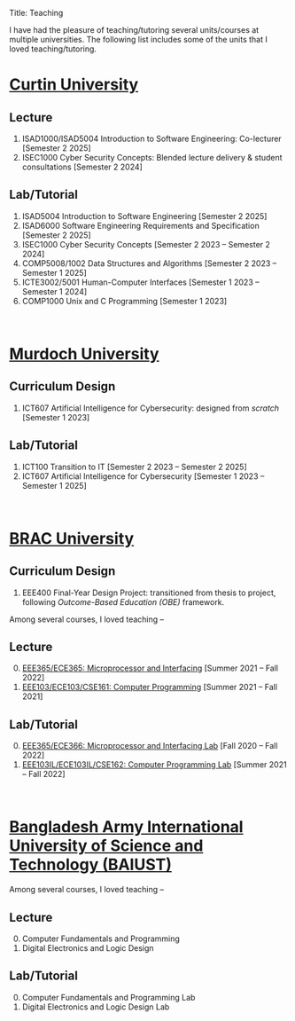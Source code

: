Title: Teaching

I have had the pleasure of teaching/tutoring several units/courses at multiple universities. The following list includes some of the units that I loved teaching/tutoring.

# [Curtin University](https://www.curtin.edu.au/)

## Lecture
1. ISAD1000/ISAD5004 Introduction to Software Engineering: Co-lecturer [Semester 2 2025]
1. ISEC1000 Cyber Security Concepts: Blended lecture delivery & student consultations [Semester 2 2024]

## Lab/Tutorial
1. ISAD5004 Introduction to Software Engineering [Semester 2 2025]
1. ISAD6000 Software Engineering Requirements and Specification [Semester 2 2025]
1. ISEC1000 Cyber Security Concepts [Semester 2 2023 &ndash; Semester 2 2024]
1. COMP5008/1002 Data Structures and Algorithms [Semester 2 2023 &ndash; Semester 1 2025]
1. ICTE3002/5001 Human-Computer Interfaces [Semester 1 2023 &ndash; Semester 1 2024]
1. COMP1000 Unix and C Programming [Semester 1 2023]

&nbsp;

# [Murdoch University](https://www.murdoch.edu.au/)
## Curriculum Design
1. ICT607 Artificial Intelligence for Cybersecurity: designed from _scratch_ [Semester 1 2023]

## Lab/Tutorial
1. ICT100 Transition to IT [Semester 2 2023 &ndash; Semester 2 2025]
1. ICT607 Artificial Intelligence for Cybersecurity [Semester 1 2023 &ndash; Semester 1 2025]

&nbsp;

# [BRAC University](https://www.bracu.ac.bd/)

## Curriculum Design
1. EEE400 Final-Year Design Project: transitioned from thesis to project, following _Outcome-Based Education (OBE)_ framework.

Among several courses, I loved teaching &ndash;

## Lecture
0. [EEE365/ECE365: Microprocessor and Interfacing](https://bux.bracu.ac.bd/courses/course-v1:buX+EEE365+2022_Spring/about) [Summer 2021 &ndash; Fall 2022]
0. [EEE103/ECE103/CSE161: Computer Programming](https://bux.bracu.ac.bd/courses/course-v1:buX+CSE161+2022_Spring/about) [Summer 2021 &ndash; Fall 2021]

## Lab/Tutorial
0. [EEE365/ECE366: Microprocessor and Interfacing Lab](https://bux.bracu.ac.bd/courses/course-v1:buX+EEE366+2022_Spring/about) [Fall 2020 &ndash; Fall 2022]
0. [EEE103IL/ECE103IL/CSE162: Computer Programming Lab](https://bux.bracu.ac.bd/courses/course-v1:buX+EEE103L+2022_Spring/about) [Summer 2021 &ndash; Fall 2022]

<!-- All courses taught at BRAC University

EEE 321: Power System I
EEE 282 / ECE 282: Numerical Techniques
EEE 365 / ECE 365: Microprocessor and Interfacing
EEE 366 / ECE 366: Microprocessor and Interfacing Laboratory
CSE 162 / EEE 103IL / ECE 103IL: Computer Programming Laboratory
CSE 330: Numerical Methods
EEE 206 / ECE206 / EEE205L / ECE205L: Electronic Circuits I Laboratory
CSE 161 / EEE 103 / ECE 103: Computer Programming
EEE 204 / ECE 204 / EEE 203L / ECE 203L: Electrical Circuits II Laboratory
EEE 203 / ECE 203: Electrical Circuits II
EEE 349 / ECE 349: Microwave Engineering
EEE / ECE 350: Microwave Engineering Laboratory
EEE 224 / ECE 224: Energy Conversion Laboratory
EEE 414 / ECE 414: Digital System Design Laboratory
EEE 208 / ECE 208: Electronic Circuits II Laboratory
EEE 426: Switchgear & Protection Laboratory -->

&nbsp;

# [Bangladesh Army International University of Science and Technology (BAIUST)](https://www.baiust.edu.bd/)
Among several courses, I loved teaching &ndash;

## Lecture
0. Computer Fundamentals and Programming
0. Digital Electronics and Logic Design

## Lab/Tutorial
0. Computer Fundamentals and Programming Lab
0. Digital Electronics and Logic Design Lab
